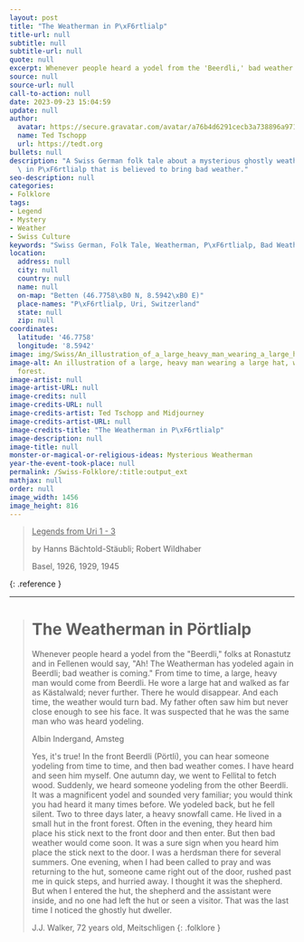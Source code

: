 ```yaml
---
layout: post
title: "The Weatherman in P\xF6rtlialp"
title-url: null
subtitle: null
subtitle-url: null
quote: null
excerpt: Whenever people heard a yodel from the 'Beerdli,' bad weather is coming.
source: null
source-url: null
call-to-action: null
date: 2023-09-23 15:04:59
update: null
author:
  avatar: https://secure.gravatar.com/avatar/a76b4d6291cecb3a738896a971bfb903?s=512&d=mp&r=g
  name: Ted Tschopp
  url: https://tedt.org
bullets: null
description: "A Swiss German folk tale about a mysterious ghostly weatherman who appears\
  \ in P\xF6rtlialp that is believed to bring bad weather."
seo-description: null
categories:
- Folklore
tags:
- Legend
- Mystery
- Weather
- Swiss Culture
keywords: "Swiss German, Folk Tale, Weatherman, P\xF6rtlialp, Bad Weather"
location:
  address: null
  city: null
  country: null
  name: null
  on-map: "Betten (46.7758\xB0 N, 8.5942\xB0 E)"
  place-names: "P\xF6rtlialp, Uri, Switzerland"
  state: null
  zip: null
coordinates:
  latitude: '46.7758'
  longitude: '8.5942'
image: img/Swiss/An_illustration_of_a_large_heavy_man_wearing_a_large_hat.webp
image-alt: An illustration of a large, heavy man wearing a large hat, walking in a
  forest.
image-artist: null
image-artist-URL: null
image-credits: null
image-credits-URL: null
image-credits-artist: Ted Tschopp and Midjourney
image-credits-artist-URL: null
image-credits-title: "The Weatherman in P\xF6rtlialp"
image-description: null
image-title: null
monster-or-magical-or-religious-ideas: Mysterious Weatherman
year-the-event-took-place: null
permalink: /Swiss-Folklore/:title:output_ext
mathjax: null
order: null
image_width: 1456
image_height: 816
---
```

> <ins>Legends from Uri 1 - 3</ins>
> 
> by Hanns Bächtold-Stäubli; Robert Wildhaber
> 
> Basel, 1926, 1929, 1945
>
{: .reference }

---

> # The Weatherman in Pörtlialp
> 
> Whenever people heard a yodel from the "Beerdli," folks at Ronastutz and in Fellenen would say, "Ah! The Weatherman has yodeled again in Beerdli; bad weather is coming."
From time to time, a large, heavy man would come from Beerdli. He wore a large hat and walked as far as Kästalwald; never further. There he would disappear. And each time, the weather would turn bad. My father often saw him but never close enough to see his face. It was suspected that he was the same man who was heard yodeling.
>
> Albin Indergand, Amsteg
>
>Yes, it's true! In the front Beerdli (Pörtli), you can hear someone yodeling from time to time, and then bad weather comes. I have heard and seen him myself. One autumn day, we went to Fellital to fetch wood. Suddenly, we heard someone yodeling from the other Beerdli. It was a magnificent yodel and sounded very familiar; you would think you had heard it many times before. We yodeled back, but he fell silent. Two to three days later, a heavy snowfall came.
He lived in a small hut in the front forest. Often in the evening, they heard him place his stick next to the front door and then enter. But then bad weather would come soon. It was a sure sign when you heard him place the stick next to the door. I was a herdsman there for several summers. One evening, when I had been called to pray and was returning to the hut, someone came right out of the door, rushed past me in quick steps, and hurried away. I thought it was the shepherd. But when I entered the hut, the shepherd and the assistant were inside, and no one had left the hut or seen a visitor. That was the last time I noticed the ghostly hut dweller.
>
>J.J. Walker, 72 years old, Meitschligen
{: .folklore }

